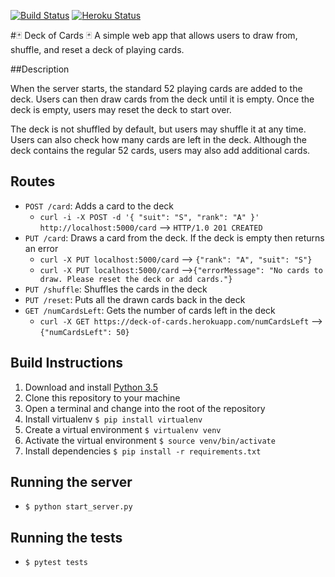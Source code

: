[![Build Status](https://travis-ci.org/adrielklein/deck-of-cards.svg?branch=master)](https://travis-ci.org/adrielklein/deck-of-cards)
[![Heroku Status](https://heroku-badge.herokuapp.com/?app=deck-of-cards)](http://deck-of-cards.herokuapp.com)


#:black_joker: Deck of Cards :black_joker:
A simple web app that allows users to draw from, shuffle, and reset a deck of playing cards.

##Description

When the server starts, the standard 52 playing cards are added to the deck. Users can then draw cards from the deck until it is empty. Once the deck is empty, users may reset the deck to start over.

The deck is not shuffled by default, but users may shuffle it at any time. Users can also check how many cards are left in the deck. Although the deck contains the regular 52 cards, users may also add additional cards.


## Routes
- `POST /card`: Adds a card to the deck
  - `curl -i -X POST -d '{ "suit": "S", "rank": "A" }' http://localhost:5000/card` --> `HTTP/1.0 201 CREATED`
- `PUT /card`: Draws a card from the deck. If the deck is empty then returns an error
  - `curl -X PUT localhost:5000/card` --> `{"rank": "A", "suit": "S"}`
  - `curl -X PUT localhost:5000/card` -->`{"errorMessage": "No cards to draw. Please reset the deck or add cards."}`
- `PUT /shuffle`: Shuffles the cards in the deck
- `PUT /reset`: Puts all the drawn cards back in the deck
- `GET /numCardsLeft`: Gets the number of cards left in the deck
  - `curl -X GET https://deck-of-cards.herokuapp.com/numCardsLeft` --> `{"numCardsLeft": 50}`
  
## Build Instructions
1. Download and install [Python 3.5](https://www.python.org/downloads/release/python-350/)
1. Clone this repository to your machine
1. Open a terminal and change into the root of the repository
1. Install virtualenv `$ pip install virtualenv`
1. Create a virtual environment `$ virtualenv venv`
1. Activate the virtual environment `$ source venv/bin/activate`
1. Install dependencies `$ pip install -r requirements.txt`

## Running the server
- `$ python start_server.py`

## Running the tests
- `$ pytest tests`